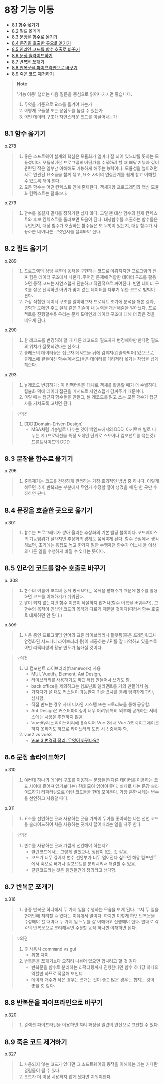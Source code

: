 # 8장 기능 이동

- [8.1 함수 옮기기](#81-함수-옮기기)
- [8.2 필드 옮기기](#82-필드-옮기기)
- [8.3 문장을 함수로 옮기기](#83-문장을-함수로-옮기기)
- [8.4 문장을 호출한 곳으로 옮기기](#84-문장을-호출한-곳으로-옮기기)
- [8.5 인라인 코드를 함수 호출로 바꾸기](#85-인라인-코드를-함수-호출로-바꾸기)
- [8.6 문장 슬라이드하기](#86-문장-슬라이드하기)
- [8.7 반복문 쪼개기](#87-반복문-쪼개기)
- [8.8 반복문을 파이프라인으로 바꾸기](#88-반복문을-파이프라인으로-바꾸기)
- [8.9 죽은 코드 제거하기](#89-죽은-코드-제거하기)

> **Note**
>
> '기능 이동' 챕터는 다음 질문을 중심으로 읽어나가시면 좋습니다.
>
> 1. 무엇을 기준으로 요소를 옮겨야 하는가
> 2. 어떻게 모듈성 또는 응집도를 높일 수 있는가
> 3. 어떤 데이터 구조가 자연스러운 코드를 이끌어내는가

## 8.1 함수 옮기기

p.278

> 1. 좋은 소프트웨어 설계의 핵심은 모듈화가 얼마나 잘 되어 있느냐를 뜻하는 모듈성이다. 모듈성이란 프로그램의 어딘가를 수정하려 할 때 해당 기능과 깊이 관련된 작은 일부만 이해해도 가능하게 해주는 능력이다. 모듈성을 높이려면 서로 연관된 요소들을 함께 묶고, 요소 사이의 연결관계를 쉽게 찾고 이해할 수 있도록 해야 한다.
> 2. 모든 함수는 어떤 컨텍스트 안에 존재한다. 객체지향 프로그래밍의 핵심 모듈화 컨텍스트는 클래스다.

p.279

> 1. 함수를 옮길지 말지를 정하기란 쉽지 않다. 그럴 땐 대상 함수의 현재 컨텍스트와 후보 컨텍스트를 둘러보면 도움이 된다. 대상함수를 호출하는 함수들은 무엇인지, 대상 함수가 호출하는 함수들은 또 무엇이 있는지, 대상 함수가 사용하는 데이터는 무엇인지를 살펴봐야 한다.

## 8.2 필드 옮기기

p.289

> 1. 프로그램의 상당 부분이 동작을 구현하는 코드로 이뤄지지만 프로그램의 진짜 힘은 데이터 구조에서 나온다. 주어진 문제에 적합한 데이터 구조를 활용하면 동작 코드는 자연스럽게 단순하고 직관적으로 짜여진다. 반면 데이터 구조를 잘못 선택하면 아귀가 맞지 않는 데이터를 다루기 위한 코드로 범벅이 된다.
> 2. 가장 적합한 데이터 구조를 알아내고자 프로젝트 초기에 분석을 해본 결과, 경험과 도메인 주도 설계 같은 기술이 내 능력을 개선해줌을 알아냈다. 프로젝트를 진행할수록 우리는 문제 도메인과 데이터 구조에 대해 더 많은 것을 배우게 된다.

p.290

> 1. 한 레코드를 변경하려 할 때 다른 레코드의 필드까지 변경해야만 한다면 필드의 위치가 잘못되었다는 신호다.
> 2. 클래스의 데이터들은 접근자 메서드들 뒤에 감춰져(캡슐화되어) 있으므로, 클래스에 곁들여진 함수(메서드)들은 데이터를 이리저리 옮기는 작업을 쉽게 해준다.

p.293

> 1. 날레코드 변경하기 : 이 리팩터링은 대체로 객체를 활용할 때가 더 수월하다. 캡슐화 덕에 데이터 접근을 메서드로 자연스럽게 감싸주기 때문이다.
> 2. 이럴 때는 접근자 함수들을 만들고, 날 레코드를 읽고 쓰는 모든 함수가 접근자를 거치도록 고치면 된다.

> 💡의견
>
> 1. DDD(Domain-Driven Design)
>    - MSA처럼 기능별로 나누는 것이 백엔드에서의 DDD, 아키텍쳐 별로 나누는 게 (프로덕션을 특정 도메인 단위로 스토어나 컴포넌트를 묶는것) 프론트사이드의 DDD

## 8.3 문장을 함수로 옮기기

p.296

> 1. 중복제거는 코드를 건강하게 관리하는 가장 효과적인 방법 중 하나다. 이렇게 해두면 추후 반복되는 부분에서 무언가 수정할 일이 생겼을 때 단 한 곳만 수정하면 된다.

## 8.4 문장을 호출한 곳으로 옮기기

p.301

> 1. 함수는 프로그래머가 쌓아 올리는 추상화의 기본 빌딩 블록이다. 코드베이스의 기능범위가 달라지면 추상화의 경계도 움직이게 된다. 함수 관점에서 생각해보면, 초기에는 응집도 높고 한가지 일만 수행하던 함수가 어느새 둘 이상의 다른 일을 수행하게 바뀔 수 있다는 뜻이다.

## 8.5 인라인 코드를 함수 호출로 바꾸기

p. 308

> 1. 함수의 이름이 코드의 동작 방식보다는 목적을 말해주기 때문에 함수를 활용하면 코드를 이해하기가 쉬워진다.
> 2. 말이 되지 않는다면 함수 이름이 적절하지 않거나(함수 이름을 바꿔주자), 그 함수의 목적이 인라인 코드의 목적과 다르기 때문일 것이다(따라서 함수 호출로 대체하면 안 된다.)

p.309

> 1. 사용 중인 프로그래밍 언어의 표준 라이브러리나 플랫폼(혹은 프레임워크나 안정화된 서드파티 라이브러리 등)이 제공하는 API를 잘 파악하고 있을수록 이번 리팩터링의 활용 빈도가 높아질 것이다.

> 💡의견
>
> 1. UI 컴포넌트 라이브러리(framework) 사용
>    - MUI, Vuetify, Element, Ant Design,
>    - 라이브러리를 사용하기도 하고 직접 만들어서 쓰기도 함.
>    - back office를 제외하고는 컴포넌트 엘리먼트를 거의 만들어서 씀.
>    - 가져다가 쓸 때도 커스텀이 가능한지 기술 조사를 통해 엄격하게 판단, 심사함.
>    - 직접 만드는 경우 사내 디자인 시스템 또는 스토리북을 통해 공유함.
>    - Ant Design은 커스터마이징이 너무 어려워 특히 외부에 공개하는 서비스에는 사용을 추천하지 않음.
>    - Vuetify라는 라이브러리에 종속되어 Vue 2에서 Vue 3로 마이그레이션하지 못하기도 하므로 라이브러리 도입 시 신중해야 함.
> 2. vue2 vs vue3
>    - [Vue 3 변경점 정리: 무엇이 바뀌나요?](https://velog.io/@bluestragglrVue3-%EB%AC%B4%EC%97%87%EC%9D%B4-%EB%B0%94%EB%80%8C%EB%82%98%EC%9A%94)

## 8.6 문장 슬라이드하기

p.310

> 1. 예컨대 하나의 데이터 구조를 이용하는 문장들은(다른 데이터를 이용하는 코드 사이에 흩어져 있기보다는) 한데 모여 있어야 좋다. 실제로 나는 문장 슬라이드하기 리팩터링으로 이런 코드들을 한데 모아둔다. 가장 흔한 사례는 변수를 선언하고 사용할 때다.

p.311

> 1. 요소를 선언하는 곳과 사용하는 곳을 가까이 두기를 좋아하는 나는 선언 코드를 슬라이드하여 처음 사용하는 곳까지 끌어내리는 일을 자주 한다.

> 💡의견
>
> 1. 변수를 사용하는 곳과 가깝게 선언해야 하는지?
>    - 클린코드에서는 그렇게 말했으나, 정답이 없는 것 같음.
>    - 코드가 너무 길어져 변수 선언부가 너무 멀어진다 싶으면 해당 컴포넌트에서 훅으로 빼거나 컴포넌트를 분리시켜서 해결할 수 있음.
>    - 클린코드라는 것은 팀원들간의 정의라고 생각함.

## 8.7 반복문 쪼개기

p.316

> 1.  종종 반복문 하나에서 두 가지 일을 수행하는 모습을 보게 된다. 그저 두 일을 한꺼번에 처리할 수 있다는 이유에서 말이다. 하지만 이렇게 하면 반복문을 수정해야 할 때마다 두 가지 일 모두를 잘 이해하고 진행해야 한다. 반대로 각각의 반복문으로 분리해두면 수정할 동작 하나만 이해하면 된다.

> 💡의견
>
> 1.  깃 사용시 command vs gui
>     - 취향 차이.
> 2.  반복문을 쪼개기보다 오히려 나뉘어 있으면 합치려고 할 것 같다.
>     - 반복문을 함수로 분리하는 리팩터링까지 진행한다면 함수 하나당 하나의 역할만 하므로 적절해 보인다.
>     - 데이터 개수가 작은 경우는 쪼개는 것이 좋고 많은 경우는 합치는 것이 좋을 것 같다.

## 8.8 반복문을 파이프라인으로 바꾸기

p.320

> 1. 컬렉션 파이프라인을 이용하면 처리 과정을 일련의 연산으로 표현할 수 있다.

## 8.9 죽은 코드 제거하기

p.327

> 1. 사용되지 않는 코드가 있다면 그 소프트웨어의 동작을 이해하는 데는 커다란 걸림돌이 될 수 있다.
> 2. 코드가 더 이상 사용되지 않게 됐다면 지워야한다.
